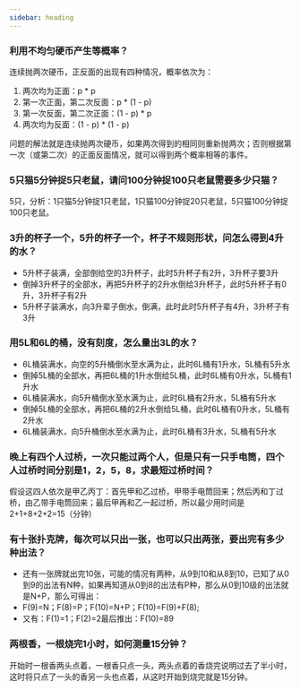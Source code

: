 ```yaml
---
sidebar: heading
---
```




### 利用不均匀硬币产生等概率？

连续抛两次硬币，正反面的出现有四种情况，概率依次为：

1. 两次均为正面：p * p
2. 第一次正面，第二次反面：p * (1 - p)
3. 第一次反面，第二次正面：(1 - p) * p
4. 两次均为反面：(1 - p) * (1 - p)

问题的解法就是连续抛两次硬币，如果两次得到的相同则重新抛两次；否则根据第一次（或第二次）的正面反面情况，就可以得到两个概率相等的事件。



### 5只猫5分钟捉5只老鼠，请问100分钟捉100只老鼠需要多少只猫？

5只，分析：1只猫5分钟捉1只老鼠，1只猫100分钟捉20只老鼠，5只猫100分钟捉100只老鼠。



### 3升的杯子一个，5升的杯子一个，杯子不规则形状，问怎么得到4升的水？

- 5升杯子装满，全部倒给空的3升杯子，此时5升杯子有2升，3升杯子要3升
- 倒掉3升杯子的全部水，再把5升杯子的2升水倒给3升杯子，此时5升杯子有0升，3升杯子有2升
- 5升杯子装满水，向3升辈子倒水，倒满，此时此时5升杯子有4升，3升杯子有3升



### 用5L和6L的桶，没有刻度，怎么量出3L的水？

- 6L桶装满水，向空的5升桶倒水至水满为止，此时6L桶有1升水，5L桶有5升水
- 倒掉5L桶的全部水，再把6L桶的1升水倒给5L桶，此时6L桶有0升水，5L桶有1升水
- 6L桶装满水，向5升桶倒水至水满为止，此时6L桶有2升水，5L桶有5升水
- 倒掉5L桶的全部水，再把6L桶的2升水倒给5L桶，此时6L桶有0升水，5L桶有2升水
- 6L桶装满水，向5升桶倒水至水满为止，此时6L桶有3升水，5L桶有5升水



### 晚上有四个人过桥，一次只能过两个人，但是只有一只手电筒，四个人过桥时间分别是1，2，5，8，求最短过桥时间？

假设这四人依次是甲乙丙丁：首先甲和乙过桥，甲带手电筒回来；然后丙和丁过桥，由乙带手电筒回来；最后甲再和乙一起过桥，所以最少用时间是2+1+8+2+2=15（分钟）



### 有十张扑克牌，每次可以只出一张，也可以只出两张，要出完有多少种出法？

- 还有一张牌就出完10张，可能的情况有两种，从9到10和从8到10，已知了从0到9的出法有N种，如果再知道从0到8的出法有P种，那么从0到10级的出法就是N+P，那么可得出：
- F(9)=N；F(8)=P；F(10)=N+P；F(10)=F(9)+F(8);
- 又有：F(1)=1；F(2)=2最后推出：F(10)=89



### 两根香，一根烧完1小时，如何测量15分钟？

开始时一根香两头点着，一根香只点一头，两头点着的香烧完说明过去了半小时，这时将只点了一头的香另一头也点着，从这时开始到烧完就是15分钟。

